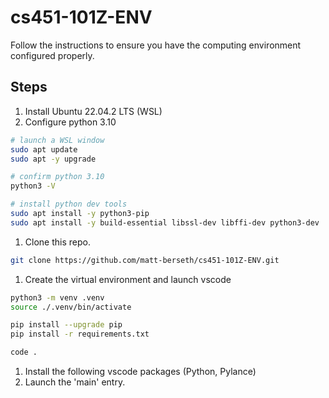 # cs451-101Z-ENV
Follow the instructions to ensure you have the computing environment configured properly.

## Steps
1. Install Ubuntu 22.04.2 LTS (WSL)
1. Configure python 3.10
```bash
# launch a WSL window
sudo apt update
sudo apt -y upgrade

# confirm python 3.10
python3 -V

# install python dev tools
sudo apt install -y python3-pip
sudo apt install -y build-essential libssl-dev libffi-dev python3-dev
```
1. Clone this repo.
```bash
git clone https://github.com/matt-berseth/cs451-101Z-ENV.git
```
1. Create the virtual environment and launch vscode
```bash
python3 -m venv .venv
source ./.venv/bin/activate

pip install --upgrade pip
pip install -r requirements.txt

code .
```
1. Install the following vscode packages (Python, Pylance)
1. Launch the 'main' entry.
